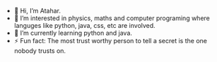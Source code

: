 - 👋 Hi, I’m Atahar.
- 👀 I’m interested in physics, maths and computer programing where languges like python, java, css, etc are involved.
- 🌱 I’m currently learning python and java.
- ⚡ Fun fact: The most trust worthy person to tell a secret is the one nobody trusts on.
